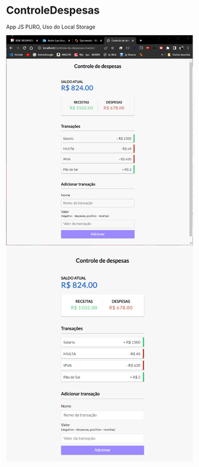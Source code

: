 # ControleDespesas
App JS PURO, Uso do Local Storage

<img style="" src="https://raw.githubusercontent.com/dedecidao/ControleDespesas/master/demo/02.gif" />

<img style="" src="https://raw.githubusercontent.com/dedecidao/ControleDespesas/master/demo/01.png" />
